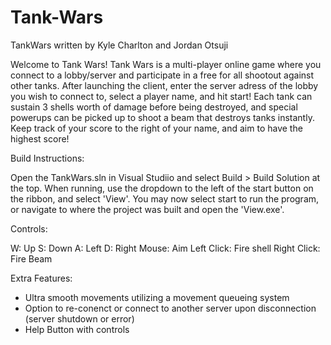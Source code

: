 # Tank-Wars

TankWars written by Kyle Charlton and Jordan Otsuji

Welcome to Tank Wars! Tank Wars is a multi-player online game where you connect to a lobby/server and participate in a free for all shootout against other tanks. After launching the client, enter the server adress of the lobby you wish to connect to, select a player name, and hit start! Each tank can sustain 3 shells worth of damage before being destroyed, and special powerups can be picked up to shoot a beam that destroys tanks instantly. Keep track of your score to the right of your name, and aim to have the highest score!

Build Instructions:

Open the TankWars.sln in Visual Studiio and select Build > Build Solution at the top. When running, use the dropdown to the left of the start button on the ribbon, and select 'View'. You may now select start to run the program, or navigate to where the project was built and open the 'View.exe'.

Controls:

W: Up 
S: Down 
A: Left 
D: Right 
Mouse: Aim 
Left Click: Fire shell 
Right Click: Fire Beam

Extra Features: 
- Ultra smooth movements utilizing a movement queueing system 
- Option to re-conenct or connect to another server upon disconnection (server shutdown or error) 
- Help Button with controls

